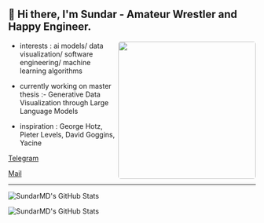 ## 👋 Hi there, I'm Sundar - Amateur Wrestler and Happy Engineer.

<img  align="right" style="border-radius: 5px;" height="280" src="./Hodaka.gif" />

- interests : ai models/ data visualization/ software engineering/ machine learning algorithms

- currently working on master thesis :- Generative Data Visualization through Large Language Models

- inspiration : George Hotz, Pieter Levels, David Goggins, Yacine 

[Telegram](https://t.me/Sundar159)

[Mail](mailto:sundardas159@gmail.com)




---
<p><img src="https://github-readme-stats.vercel.app/api/top-langs/?username=SundarMD&theme=dark&show_icons=true&hide_border=true&layout=compact" alt="SundarMD's GitHub Stats" /></p>
 
 
<p><img src="https://github-readme-streak-stats.herokuapp.com/?user=SundarMD&theme=default&hide_border=true&theme=dark" alt="SundarMD's GitHub Stats" /></p>
